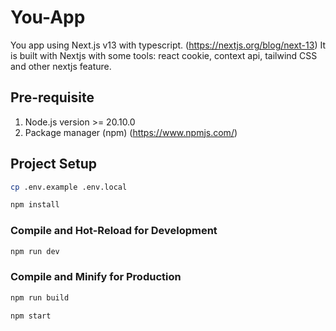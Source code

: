 # You-App

You app using Next.js v13 with typescript. (https://nextjs.org/blog/next-13)
It is built with Nextjs with some tools: react cookie, context api, tailwind CSS and other nextjs feature.

## Pre-requisite

1. Node.js version >= 20.10.0
2. Package manager (npm) (https://www.npmjs.com/)

## Project Setup

```sh
cp .env.example .env.local
```

```sh
npm install
```

### Compile and Hot-Reload for Development

```sh
npm run dev
```

### Compile and Minify for Production

```sh
npm run build
```

```sh
npm start
```
